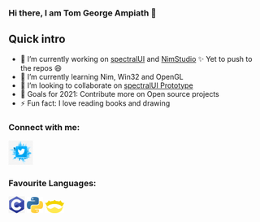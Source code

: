 ### Hi there, I am Tom George Ampiath 👋

## Quick intro
- 🔭 I’m currently working on [spectralUI](https://github.com/TomAmpiath/spectralUI) and [NimStudio](https://github.com/TomAmpiath/NimStudio) ✨ Yet to push to the repos 😄
- 🌱 I’m currently learning Nim, Win32 and OpenGL
- 👯 I’m looking to collaborate on [spectralUI Prototype](https://github.com/TomAmpiath/spectralUI_Prototype)
- 🥅 Goals for 2021: Contribute more on Open source projects
- ⚡ Fun fact: I love reading books and drawing

### Connect with me:
[<img alt="Tom George Ampiath | Twitter" width="48px" src="./icons/twitter.png" />](https://twitter.com/TAmpiath)

### Favourite Languages:
<img alt="C" width="32px" src="./icons/c.png" />    <img alt="Python" width="32px" src="./icons/python.png" />    <img alt="Nim" width="38px" src="./icons/nim.png" />

